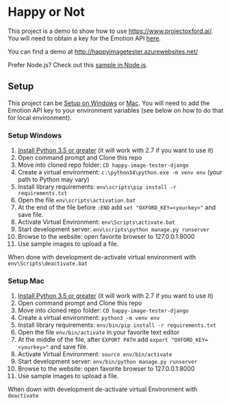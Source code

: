 # Happy or Not

This project is a demo to show how to use https://www.projectoxford.ai/.  You will need to obtain a key for the Emotion API [here](https://www.projectoxford.ai/Subscription).

You can find a demo at http://happyimagetester.azurewebsites.net/

Prefer Node.js? Check out this [sample in Node.js](https://github.com/jsturtevant/happy-image-tester-nodejs).

## Setup
This project can be [Setup on Windows](#setup-windows) or [Mac](#setup-mac).  You will need to add the Emotion API key to your environment variables (see below on how to do that for local environment). 

### Setup Windows
1. [Install Python 3.5 or greater](https://www.python.org/downloads/) (it will work with 2.7 if you want to use it)
2. Open command prompt and Clone this repo
3. Move into cloned repo folder: ```CD happy-image-tester-django```
4. Create a virtual environment: ```c:\python34\python.exe -m venv env```  (your path to Python may vary)
5. Install library requirements: ```env\scripts\pip install -r requirements.txt```
6. Open the file ```env\scripts\activation.bat``` 
7. At the end of the file before ```:END``` add  ```set "OXFORD_KEY=<yourkey>"``` and save file.
8. Activate Virtual Environment: ```env\Scripts\activate.bat```
9. Start development server: ```env\scripts\python manage.py runserver```
10. Browse to the website: open favorite browser to 127.0.0.1:8000
11. Use sample images to upload a file.

When done with development de-activate virtual environment with ```env\Scripts\deactivate.bat```

### Setup Mac
1. [Install Python 3.5 or greater](https://www.python.org/downloads/) (it will work with 2.7 if you want to use it)
2. Open command prompt and Clone this repo
3. Move into cloned repo folder: ```CD happy-image-tester-django```
4. Create a virtual environment: ```python3 -m venv env```
5. Install library requirements: ```env/bin/pip install -r requirements.txt```
6. Open the file ```env/bin/activate``` in your favorite text editor
7. At the middle of the file, after  ```EXPORT PATH``` add  ```export "OXFORD_KEY=<yourkey>"``` and save file.
8. Activate Virtual Environment: ```source env/bin/activate```
9. Start development server: ```env/bin/python manage.py runserver```
10. Browse to the website: open favorite browser to 127.0.0.1:8000
11. Use sample images to upload a file.

When down with development de-activate virtual Environment with ```deactivate```




